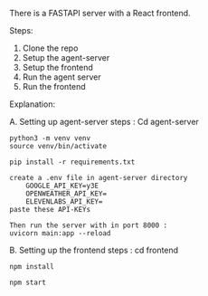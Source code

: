 There is a FASTAPI server with a React frontend.

Steps:
1. Clone the repo
2. Setup the agent-server
3. Setup the frontend
4. Run the agent server
5. Run the frontend


Explanation:

A. Setting up agent-server
steps :
    Cd agent-server

    python3 -m venv venv
    source venv/bin/activate

    pip install -r requirements.txt

    create a .env file in agent-server directory 
        GOOGLE_API_KEY=y3E
        OPENWEATHER_API_KEY=
        ELEVENLABS_API_KEY=
    paste these API-KEYs

    Then run the server with in port 8000 :
    uvicorn main:app --reload 



B. Setting up the frontend 
steps :
    cd frontend

    npm install

    npm start